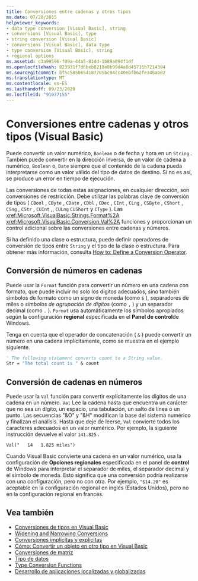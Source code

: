 ```yaml
---
title: Conversiones entre cadenas y otros tipos
ms.date: 07/20/2015
helpviewer_keywords:
- data type conversion [Visual Basic], string
- conversions [Visual Basic], type
- string conversion [Visual Basic]
- conversions [Visual Basic], data type
- type conversion [Visual Basic], string
- regional options
ms.assetid: c3a99596-f09a-44a5-81dd-1b89a094f1df
ms.openlocfilehash: 823931f7d6beb8218e8b99d4a8d45716b7214304
ms.sourcegitcommit: bf5c5850654187705bc94cc40ebfb62fe346ab02
ms.translationtype: MT
ms.contentlocale: es-ES
ms.lasthandoff: 09/23/2020
ms.locfileid: "91077155"
---
```

# <a name="conversions-between-strings-and-other-types-visual-basic"></a>Conversiones entre cadenas y otros tipos (Visual Basic)

Puede convertir un valor numérico, `Boolean` o de fecha y hora en un `String` . También puede convertir en la dirección inversa, de un valor de cadena a numérico, `Boolean` o, `Date` siempre que el contenido de la cadena pueda interpretarse como un valor válido del tipo de datos de destino. Si no es así, se produce un error en tiempo de ejecución.  
  
 Las conversiones de todas estas asignaciones, en cualquier dirección, son conversiones de restricción. Debe utilizar las palabras clave de conversión de tipos ( `CBool` , `CByte` , `CDate` , `CDbl` , `CDec` , `CInt` , `CLng` , `CSByte` , `CShort` , `CSng` , `CStr` , `CUInt` ,, `CULng` `CUShort` y `CType` ). Las <xref:Microsoft.VisualBasic.Strings.Format%2A> <xref:Microsoft.VisualBasic.Conversion.Val%2A> funciones y proporcionan un control adicional sobre las conversiones entre cadenas y números.  
  
 Si ha definido una clase o estructura, puede definir operadores de conversión de tipos entre `String` y el tipo de la clase o estructura. Para obtener más información, consulta [How to: Define a Conversion Operator](../procedures/how-to-define-a-conversion-operator.md).  
  
## <a name="conversion-of-numbers-to-strings"></a>Conversión de números en cadenas  

 Puede usar la `Format` función para convertir un número en una cadena con formato, que puede incluir no solo los dígitos adecuados, sino también símbolos de formato como un signo de moneda (como `$` ), separadores de miles o *símbolos de agrupación de dígitos* (como `,` ) y un separador decimal (como `.` ). `Format` usa automáticamente los símbolos apropiados según la configuración **regional** especificada en el **Panel de control**de Windows.  
  
 Tenga en cuenta que el operador de concatenación ( `&` ) puede convertir un número en una cadena implícitamente, como se muestra en el ejemplo siguiente.  
  
```vb  
' The following statement converts count to a String value.  
Str = "The total count is " & count  
```  
  
## <a name="conversion-of-strings-to-numbers"></a>Conversión de cadenas en números  

 Puede usar la `Val` función para convertir explícitamente los dígitos de una cadena en un número. `Val` Lee la cadena hasta que encuentra un carácter que no sea un dígito, un espacio, una tabulación, un salto de línea o un punto. Las secuencias "&O" y "&H" modifican la base del sistema numérico y finalizan el análisis. Hasta que deje de leerse, `Val` convierte todos los caracteres adecuados en un valor numérico. Por ejemplo, la siguiente instrucción devuelve el valor `141.825` .  
  
 `Val("   14   1.825 miles")`  
  
 Cuando Visual Basic convierte una cadena en un valor numérico, usa la configuración de **Opciones regionales** especificada en el panel de **control** de Windows para interpretar el separador de miles, el separador decimal y el símbolo de moneda. Esto significa que una conversión podría realizarse con una configuración, pero no con otra. Por ejemplo, `"$14.20"` es aceptable en la configuración regional en inglés (Estados Unidos), pero no en la configuración regional en francés.  
  
## <a name="see-also"></a>Vea también

- [Conversiones de tipos en Visual Basic](type-conversions.md)
- [Widening and Narrowing Conversions](widening-and-narrowing-conversions.md)
- [Conversiones implícitas y explícitas](implicit-and-explicit-conversions.md)
- [Cómo: Convertir un objeto en otro tipo en Visual Basic](how-to-convert-an-object-to-another-type.md)
- [Conversiones de matriz](array-conversions.md)
- [Tipo de datos](../../../language-reference/data-types/index.md)
- [Type Conversion Functions](../../../language-reference/functions/type-conversion-functions.md)
- [Desarrollo de aplicaciones localizadas y globalizadas](/visualstudio/ide/globalizing-and-localizing-applications)

